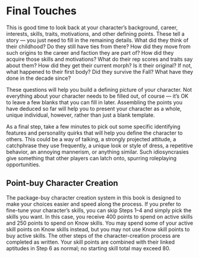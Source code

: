 # Final Touches

This is good time to look back at your character’s background, career, interests, skills, traits, motivations, and other defining points. These tell a story — you just need to fill in the remaining details. What did they think of their childhood? Do they still have ties from there? How did they move from such origins to the career and faction they are part of? How did they acquire those skills and motivations? What do their rep scores and traits say about them? How did they get their current morph? Is it their original? If not, what happened to their first body? Did they survive the Fall? What have they done in the decade since?

These questions will help you build a defining picture of your character. Not everything about your character needs to be filled out, of course — it’s OK to leave a few blanks that you can fill in later. Assembling the points you have deduced so far will help you to present your character as a whole, unique individual, however, rather than just a blank template.

As a final step, take a few minutes to pick out some specific identifying features and personality quirks that will help you define the character to others. This could be a way of talking, a strongly projected attitude, a catchphrase they use frequently, a unique look or style of dress, a repetitive behavior, an annoying mannerism, or anything similar. Such idiosyncrasies give something that other players can latch onto, spurring roleplaying opportunities.

<!-- CLEANED blockquote -->

## Point-buy Character Creation

The package-buy character creation system in this book is designed to make your choices easier and speed along the process. If you prefer to fine-tune your character’s skills, you can skip Steps 1–4 and simply pick the skills you want. In this case, you receive 400 points to spend on active skills and 250 points to spend on Know skills. You may spend some of your active skill points on Know skills instead, but you may not use Know skill points to buy active skills. The other steps of the character-creation process are completed as written. Your skill points are combined with their linked aptitudes in Step 6 as normal; no starting skill total may exceed 80.

<!-- CLEANED /blockquote -->
